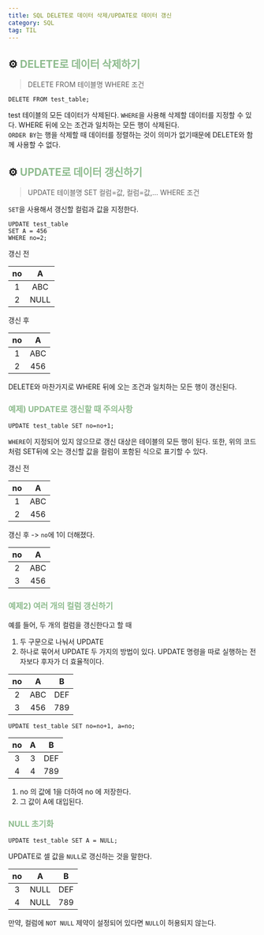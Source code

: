 ```yaml
---
title: SQL DELETE로 데이터 삭제/UPDATE로 데이터 갱신
category: SQL
tag: TIL
---
```


## ⚙️ <span style='color:darkseagreen'>DELETE로 데이터 삭제하기</span>

> DELETE FROM 테이블명 WHERE 조건

```
DELETE FROM test_table;
```
test 테이블의 모든 데이터가 삭제된다. `WHERE`을 사용해 삭제할 데이터를 지정할 수 있다. WHERE 뒤에 오는 조건과 일치하는 모든 행이 삭제된다.<br>
`ORDER BY`는 행을 삭제할 때 데이터를 정렬하는 것이 의미가 없기때문에 DELETE와 함께 사용할 수 없다.

## ⚙️ <span style='color:darkseagreen'>UPDATE로 데이터 갱신하기</span>

> UPDATE 테이블명 SET 컬럼=값, 컬럼=값,... WHERE 조건

`SET`을 사용해서 갱신할 컬럼과 값을 지정한다. 

```
UPDATE test_table 
SET A = 456
WHERE no=2;
```
갱신 전

|no|A|
|:--:|:--:|
|1|ABC|
|2|NULL|

갱신 후

|no|A|
|:--:|:--:|
|1|ABC|
|2|456|

DELETE와 마찬가지로 WHERE 뒤에 오는 조건과 일치하는 모든 행이 갱신된다.

### <span style='color:darkseagreen'>예제) UPDATE로 갱신할 때 주의사항</span>

```
UPDATE test_table SET no=no+1;
```
`WHERE`이 지정되어 있지 않으므로 갱신 대상은 테이블의 모든 행이 된다. 또한, 위의 코드처럼 SET뒤에 오는 갱신할 값을 컬럼이 포함된 식으로 표기할 수 있다. 

갱신 전

|no|A|
|:--:|:--:|
|1|ABC|
|2|456|

갱신 후
-> `no`에  1이 더해졌다.

|no|A|
|:--:|:--:|
|2|ABC|
|3|456|

### <span style='color:darkseagreen'>예제2) 여러 개의 컬럼 갱신하기</span>

예를 들어, 두 개의 컬럼을 갱신한다고 할 때
1) 두 구문으로 나눠서 UPDATE
2) 하나로 묶어서 UPDATE
두 가지의 방법이 있다. UPDATE 명령을 따로 실행하는 전자보다 후자가 더 효율적이다. 

|no|A|B|
|:--:|:--:|:--:|
|2|ABC|DEF|
|3|456|789|

```
UPDATE test_table SET no=no+1, a=no;
```

|no|A|B|
|:--:|:--:|:--:|
|3|3|DEF|
|4|4|789|

1. no 의 값에 1을 더하여 no 에 저장한다.
2. 그 값이 A에 대입된다.

### <span style='color:darkseagreen'>NULL 초기화</span>
```
UPDATE test_table SET A = NULL;
```
UPDATE로 셀 값을 `NULL`로 갱신하는 것을 말한다.

|no|A|B|
|:--:|:--:|:--:|
|3|NULL|DEF|
|4|NULL|789|

만약, 컬럼에 `NOT NULL` 제약이 설정되어 있다면 `NULL`이 허용되지 않는다. 